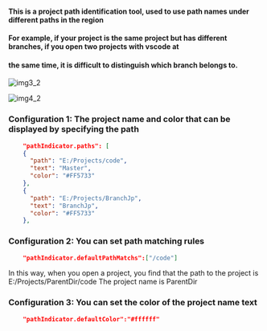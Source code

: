 #### This is a project path identification tool, used to use path names under different paths in the region
#### For example, if your project is the same project but has different branches, if you open two projects with vscode at  
#### the same time, it is difficult to distinguish which branch belongs to.

![img3_2](https://github.com/sliencio/PublicMyRes/blob/main/path_indicator/img3_2.png?raw=true)

![img4_2](https://github.com/sliencio/PublicMyRes/blob/main/path_indicator/img4_2.png?raw=true)


### Configuration 1: The project name and color that can be displayed by specifying the path
``` json
    "pathIndicator.paths": [
    {
      "path": "E:/Projects/code",
      "text": "Master",
      "color": "#FF5733"
    },
    {
      "path": "E:/Projects/BranchJp",
      "text": "BranchJp",
      "color": "#FF5733"
    },
```

### Configuration 2: You can set path matching rules
``` json
    "pathIndicator.defaultPathMatchs":["/code"]
```

In this way, when you open a project, you find that the path to the project is E:/Projects/ParentDir/code
The project name is ParentDir

### Configuration 3: You can set the color of the project name text

``` json
    "pathIndicator.defaultColor":"#ffffff"
```